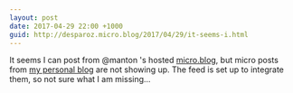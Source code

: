 ```yaml
---
layout: post
date: 2017-04-29 22:00 +1000
guid: http://desparoz.micro.blog/2017/04/29/it-seems-i.html
---
```

It seems I can post from @manton 's hosted [micro.blog](http://micro.blog), but micro posts from [my personal blog](http://desparoz.com) are not showing up. The feed is set up to integrate them, so not sure what I am missing...
